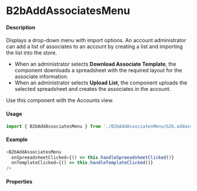 # B2bAddAssociatesMenu

#### Description

Displays a drop-down menu with import options. An account administrator can add a list of associates to an account by creating a list and importing the list into the store.

- When an administrator selects **Download Associate Template**, the component downloads a spreadsheet with the required layout for the associate information.
- When an administrator selects **Upload List**, the component uploads the selected spreadsheet and creates the associates in the account.

Use this component with the Accounts view.

#### Usage

```js
import { B2bAddAssociatesMenu } from './B2bAddAssociatesMenu/b2b.addassociatesmenu';
```

#### Example

```js
<B2bAddAssociatesMenu
  onSpreeadsheetClicked={() => this.handleSpreeadsheetClicked()}
  onTemplateClicked={() => this.handleTemplateClicked()}
/>
```

#### Properties

<!-- PROPS -->
